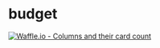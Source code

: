 # budget


[![Waffle.io - Columns and their card count](https://badge.waffle.io/Newshole/budget.svg?columns=all)](https://waffle.io/Newshole/budget)
